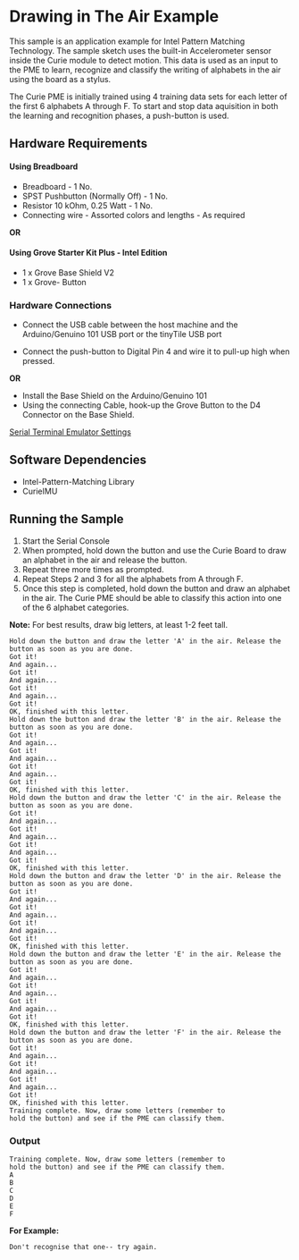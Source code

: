 # Drawing in The Air Example
This sample is an application example for Intel Pattern Matching Technology. The sample sketch uses the built-in Accelerometer sensor inside the Curie module to detect motion. This data is used as an input to the PME to learn, recognize and classify the writing of alphabets in the air using the board as a stylus.

The Curie PME is initially trained using 4 training data sets for each letter of the first 6 alphabets A through F. To start and stop data aquisition in both the learning and recognition phases, a push-button is used.


## Hardware Requirements

#### Using Breadboard
   * Breadboard - 1 No.
   * SPST Pushbutton (Normally Off) - 1 No.
   * Resistor 10 kOhm, 0.25 Watt - 1 No.
   * Connecting wire - Assorted colors and lengths - As required

**OR**

#### Using Grove Starter Kit Plus - Intel Edition
   * 1 x Grove Base Shield V2
   * 1 x Grove- Button
   
### Hardware Connections
   
   * Connect the USB cable between the host machine and the Arduino/Genuino 101
   USB port or the tinyTile USB port
   
   * Connect the push-button to Digital Pin 4 and wire it to pull-up high when pressed. 
   
**OR**

   * Install the Base Shield on the Arduino/Genuino 101
   * Using the connecting Cable, hook-up the Grove Button to the D4 Connector on the Base Shield.

[Serial Terminal Emulator Settings](../SerialSettings.md)

## Software Dependencies
  * Intel-Pattern-Matching Library
  * CurieIMU

## Running the Sample

1. Start the Serial Console
2. When prompted, hold down the button and use the Curie Board to draw an alphabet in the air and release the button.
3. Repeat three more times as prompted.
4. Repeat Steps 2 and 3 for all the alphabets from A through F.
5. Once this step is completed, hold down the button and draw an alphabet in the air. The Curie PME should be able to classify this action into one of the 6 alphabet categories.

**Note:** For best results, draw big letters, at least 1-2 feet tall.

```
Hold down the button and draw the letter 'A' in the air. Release the button as soon as you are done.
Got it!
And again...
Got it!
And again...
Got it!
And again...
Got it!
OK, finished with this letter.
Hold down the button and draw the letter 'B' in the air. Release the button as soon as you are done.
Got it!
And again...
Got it!
And again...
Got it!
And again...
Got it!
OK, finished with this letter.
Hold down the button and draw the letter 'C' in the air. Release the button as soon as you are done.
Got it!
And again...
Got it!
And again...
Got it!
And again...
Got it!
OK, finished with this letter.
Hold down the button and draw the letter 'D' in the air. Release the button as soon as you are done.
Got it!
And again...
Got it!
And again...
Got it!
And again...
Got it!
OK, finished with this letter.
Hold down the button and draw the letter 'E' in the air. Release the button as soon as you are done.
Got it!
And again...
Got it!
And again...
Got it!
And again...
Got it!
OK, finished with this letter.
Hold down the button and draw the letter 'F' in the air. Release the button as soon as you are done.
Got it!
And again...
Got it!
And again...
Got it!
And again...
Got it!
OK, finished with this letter.
Training complete. Now, draw some letters (remember to
hold the button) and see if the PME can classify them.
```

### Output 
```
Training complete. Now, draw some letters (remember to
hold the button) and see if the PME can classify them.
A
B
C
D
E
F
```


**For Example:**

```
Don't recognise that one-- try again.
```

